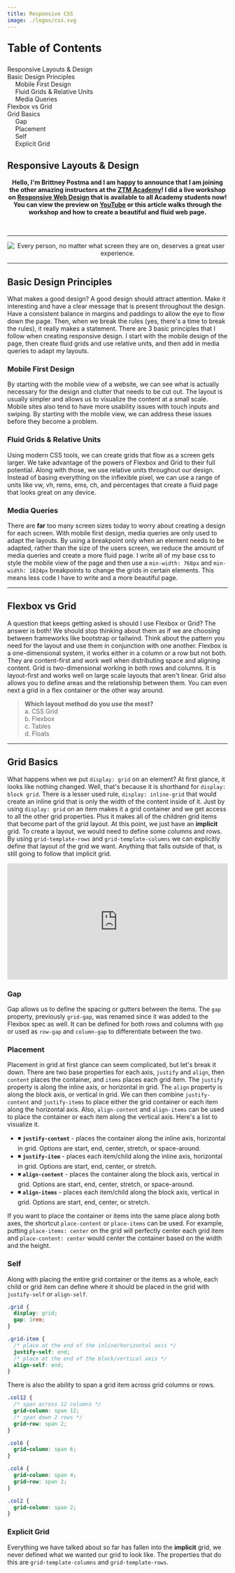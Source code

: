 ```yaml
---
title: Responsive CSS
image: ./logos/css.svg
---
```


<div class="post">
<div id="toc">

<p style="font-weight: bold; font-size: 25px;">Table of Contents</p>

- [Responsive Layouts & Design](#responsive-layouts--design)
- [Basic Design Principles](#basic-design-principles)
  - [Mobile First Design](#mobile-first-design)
  - [Fluid Grids & Relative Units](#fluid-grids--relative-units)
  - [Media Queries](#media-queries)
- [Flexbox vs Grid](#flexbox-vs-grid)
- [Grid Basics](#grid-basics)
  - [Gap](#gap)
  - [Placement](#placement)
  - [Self](#self)
  - [Explicit Grid](#explicit-grid)

</div>

<div id="main">

## Responsive Layouts & Design

<p style="text-align: center;"><strong>
Hello, I'm Brittney Postma and I am happy to announce that I am joining the other amazing instructors at the <a href="https://academy.zerotomastery.io/p/complete-web-developer-zero-to-mastery?affcode=441520_gjue7n-1">ZTM Academy</a>! I did a live workshop on <a href="">Responsive Web Design</a> that is available to all Academy students now! You can view the preview on <a href="">YouTube</a> or this article walks through the workshop and how to create a beautiful and fluid web page.</strong>
</p>
<br/>

---

<p align="center">
  <img src="rwd/quote.jpg" alt="Every person, no matter what screen they are on, deserves a great user experience." style="max-width: min(100%, 700px)"/>
</p>

---

## Basic Design Principles

What makes a good design? A good design should attract attention. Make it interesting and have a clear message that is present throughout the design. Have a consistent balance in margins and paddings to allow the eye to flow down the page. Then, when we break the rules (yes, there's a time to break the rules), it really makes a statement. There are 3 basic principles that I follow when creating responsive design. I start with the mobile design of the page, then create fluid grids and use relative units, and then add in media queries to adapt my layouts. 

### Mobile First Design

By starting with the mobile view of a website, we can see what is actually necessary for the design and clutter that needs to be cut out. The layout is usually simpler and allows us to visualize the content at a small scale. Mobile sites also tend to have more usability issues with touch inputs and swiping. By starting with the mobile view, we can address these issues before they become a problem. 

### Fluid Grids & Relative Units

Using modern CSS tools, we can create grids that flow as a screen gets larger. We take advantage of the powers of Flexbox and Grid to their full potential. Along with those, we use relative units throughout our design. Instead of basing everything on the inflexible pixel, we can use a range of units like vw, vh, rems, ems, ch, and percentages that create a fluid page that looks great on any device. 

### Media Queries

There are **far** too many screen sizes today to worry about creating a design for each screen. With mobile first design, media queries are only used to adapt the layouts. By using a breakpoint only when an element needs to be adapted, rather than the size of the users screen, we reduce the amount of media queries and create a more fluid page. I write all of my base css to style the mobile view of the page and then use a `min-width: 768px` and `min-width: 1024px` breakpoints to change the grids in certain elements. This means less code I have to write and a more beautiful page. 

---

## Flexbox vs Grid

A question that keeps getting asked is should I use Flexbox or Grid? The answer is both! We should stop thinking about them as if we are choosing between frameworks like bootstrap or tailwind. Think about the pattern you need for the layout and use them in conjunction with one another. Flexbox is a one-dimensional system, it works either in a column or a row but not both. They are content-first and work well when distributing space and aligning content. Grid is two-dimensional working in both rows and columns. It is layout-first and works well on large scale layouts that aren't linear. Grid also allows you to define areas and the relationship between them. You can even next a grid in a flex container or the other way around. 

> **Which layout method do you use the most?**<br/>
> a. CSS Grid<br/>
> b. Flexbox<br/>
> c. Tables<br/>
> d. Floats

---

## Grid Basics

What happens when we put `display: grid` on an element? At first glance, it looks like nothing changed. Well, that's because it is shorthand for `display: block grid`. There is a lesser used rule, `display: inline-grid` that would create an inline grid that is only the width of the content inside of it. Just by using `display: grid` on an item makes it a grid container and we get access to all the other grid properties. Plus it makes all of the children grid items that become part of the grid layout. At this point, we just have an **implicit** grid. To create a layout, we would need to define some columns and rows. By using `grid-template-rows` and `grid-template-columns` we can explicitly define that layout of the grid we want. Anything that falls outside of that, is still going to follow that implicit grid.

<iframe height="265" style="width: 100%;" scrolling="no" title="CSS Grid Starter" src="https://codepen.io/bdesigned/embed/OJXXyvN?height=265&theme-id=light&default-tab=css,result" frameborder="no" loading="lazy" allowtransparency="true" allowfullscreen="true">
  See the Pen <a href='https://codepen.io/bdesigned/pen/OJXXyvN'>CSS Grid Starter</a> by bDesigned
  (<a href='https://codepen.io/bdesigned'>@bdesigned</a>) on <a href='https://codepen.io'>CodePen</a>.
</iframe>


### Gap

Gap allows us to define the spacing or gutters between the items. The `gap` property, previously `grid-gap`, was renamed since it was added to the Flexbox spec as well. It can be defined for both rows and columns with `gap` or used as `row-gap` and `column-gap` to differentiate between the two.

### Placement

Placement in grid at first glance can seem complicated, but let's break it down. There are two base properties for each axis, `justify` and `align`, then `content` places the container, and `items` places each grid item. The `justify` property is along the inline axis, or horizontal in grid. The `align` property is along the block axis, or vertical in grid. We can then combine `justify-content` and `justify-items` to place either the grid container or each item along the horizontal axis. Also, `align-content` and `align-items` can be used to place the container or each item along the vertical axis. Here's a list to visualize it.

- &#x25FE; **`justify-content`** - places the container along the inline axis, horizontal in grid. Options are start, end, center, stretch, or space-around.
- &#x25FE; **`justify-item`** - places each item/child along the inline axis, horizontal in grid. Options are start, end, center, or stretch.
- &#x25FE; **`align-content`** - places the container along the block axis, vertical in grid. Options are start, end, center, stretch, or space-around.
- &#x25FE; **`align-items`** - places each item/child along the block axis, vertical in grid. Options are start, end, center, or stretch.

If you want to place the container or items into the same place along both axes, the shortcut `place-content` or `place-items` can be used. For example, putting `place-items: center` on the grid will perfectly center each grid item and `place-content: center` would center the container based on the width and the height.

### Self

Along with placing the entire grid container or the items as a whole, each child or grid item can define where it should be placed in the grid with `justify-self` or `align-self`.

```css
.grid {
  display: grid;
  gap: 1rem;
}

.grid-item {
  /* place at the end of the inline/horizontal axis */
  justify-self: end;
  /* place at the end of the block/vertical axis */
  align-self: end;
}
```

There is also the ability to span a grid item across grid columns or rows. 

```css
.col12 {
  /* span across 12 columns */
  grid-column: span 12;
  /* span down 2 rows */
  grid-row: span 2;
}

.col6 {
  grid-column: span 6;
}

.col4 {
  grid-column: span 4;
  grid-row: span 2;
}

.col2 {
  grid-column: span 2;
}
```

### Explicit Grid

Everything we have talked about so far has fallen into the **implicit** grid, we never defined what we wanted our grid to look like. The properties that do this are `grid-template-columns` and `grid-template-rows`.



</div>